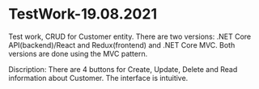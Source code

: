 # TestWork-19.08.2021
Test work, CRUD for Customer entity. There are two versions: .NET Core API(backend)/React and Redux(frontend) and .NET Core MVC. Both versions are done using the MVC pattern. 

Discription: There are 4 buttons for Create, Update, Delete and Read information about Customer. The interface is intuitive.
